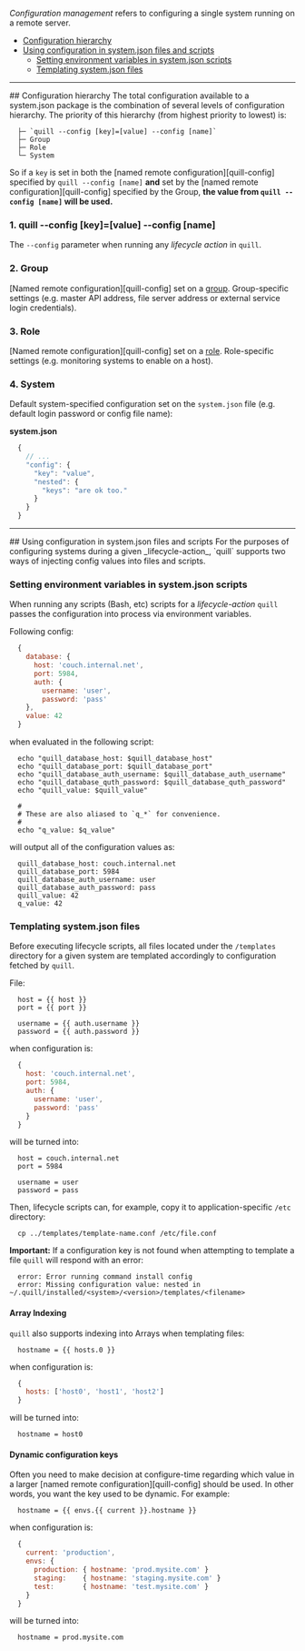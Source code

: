 _Configuration management_ refers to configuring a single system running on a remote server.

* [Configuration hierarchy](#hierarchy)
* [Using configuration in system.json files and scripts](#scripts-files)
  * [Setting environment variables in system.json scripts](#scripts)
  * [Templating system.json files](#files)

<hr>
<a name="hierarchy"></a>
## Configuration hierarchy
The total configuration available to a system.json package is the combination of several levels of configuration hierarchy. The priority of this hierarchy (from highest priority to lowest) is:

```
  ├─ `quill --config [key]=[value] --config [name]`
  ├─ Group
  ├─ Role
  └─ System
```

So if a `key` is set in both the [named remote configuration][quill-config] specified by `quill --config [name]` **and** set by the [named remote configuration][quill-config] specified by the Group, **the value from `quill --config [name]` will be used.**

### 1. quill --config [key]=[value] --config [name]
The `--config` parameter when running any _lifecycle action_ in `quill`.

### 2. Group
[Named remote configuration][quill-config] set on a [group](/baton/resources/group). Group-specific settings (e.g. master API address, file server address or external service login credentials).

### 3. Role
[Named remote configuration][quill-config] set on a [role](/baton/resources/role). Role-specific settings (e.g. monitoring systems to enable on a host).

### 4. System
Default system-specified configuration set on the `system.json` file (e.g. default login password or config file name):

**system.json**

``` js
  {
    // ...
    "config": {
      "key": "value",
      "nested": {
        "keys": "are ok too."
      }
    }
  }
```

<hr>
<a name="scripts-files"></a>
## Using configuration in system.json files and scripts
For the purposes of configuring systems during a given _lifecycle-action_, `quill` supports two ways of injecting config values into files and scripts.

<a name="scripts"></a>
### Setting environment variables in system.json scripts
When running any scripts (Bash, etc) scripts for a _lifecycle-action_ `quill` passes the configuration into process via environment variables.

Following config:

``` js
  {
    database: {
      host: 'couch.internal.net',
      port: 5984,
      auth: {
        username: 'user',
        password: 'pass'
    },
    value: 42
  }
```

when evaluated in the following script:

```
  echo "quill_database_host: $quill_database_host"
  echo "quill_database_port: $quill_database_port"
  echo "quill_database_auth_username: $quill_database_auth_username"
  echo "quill_database_quth_password: $quill_database_quth_password"
  echo "quill_value: $quill_value"

  #
  # These are also aliased to `q_*` for convenience.
  #
  echo "q_value: $q_value"
```

will output all of the configuration values as:

```
  quill_database_host: couch.internal.net
  quill_database_port: 5984
  quill_database_auth_username: user
  quill_database_auth_password: pass
  quill_value: 42
  q_value: 42
```

<a name="files"></a>
### Templating system.json files
Before executing lifecycle scripts, all files located under the `/templates` directory for a given system are templated accordingly to configuration fetched by `quill`.

File:

```
  host = {{ host }}
  port = {{ port }}

  username = {{ auth.username }}
  password = {{ auth.password }}
```

when configuration is:

``` js
  {
    host: 'couch.internal.net',
    port: 5984,
    auth: {
      username: 'user',
      password: 'pass'
    }
  }
```

will be turned into:

```
  host = couch.internal.net
  port = 5984

  username = user
  password = pass
```

Then, lifecycle scripts can, for example, copy it to application-specific `/etc` directory:

```
  cp ../templates/template-name.conf /etc/file.conf
```

**Important:** If a configuration key is not found when attempting to template a file `quill` will respond with an error:

```
  error: Error running command install config
  error: Missing configuration value: nested in ~/.quill/installed/<system>/<version>/templates/<filename>
```

#### Array Indexing

`quill` also supports indexing into Arrays when templating files:

```
  hostname = {{ hosts.0 }}
```

when configuration is:

``` js
  {
    hosts: ['host0', 'host1', 'host2']
  }
```

will be turned into:

```
  hostname = host0
```

#### Dynamic configuration keys

Often you need to make decision at configure-time regarding which value in a larger [named remote configuration][quill-config] should be used. In other words, you want the key used to be dynamic. For example:

```
  hostname = {{ envs.{{ current }}.hostname }}
```

when configuration is:

``` js
  {
    current: 'production',
    envs: {
      production: { hostname: 'prod.mysite.com' }
      staging:    { hostname: 'staging.mysite.com' }
      test:       { hostname: 'test.mysite.com' }
    }
  }
```

will be turned into:

```
  hostname = prod.mysite.com
```

[meta:title]: <> (Configuration management)